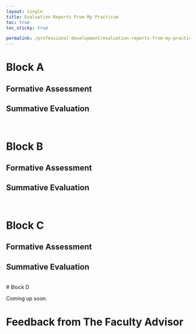 ```yaml
---
layout: single
title: Evaluation Reports From My Practicum
toc: true
toc_sticky: true

permalink: /professional-development/evaluation-reports-from-my-practicum/
---
```


# Block A
## Formative Assessment
<object data="{{ site.baseurl }}/assets/files/pd-2-summative-block-a.pdf" width="1000" height="1000" type='application/pdf'></object>

## Summative Evaluation
<object data="{{ site.baseurl }}/assets/files/pd-3-formative-block-a.pdf" width="1000" height="1000" type='application/pdf'></object>
<br>

# Block B
## Formative Assessment
<object data="{{ site.baseurl }}/assets/files/pd-4-formative-block-b.pdf" width="1000" height="1000" type='application/pdf'></object>

## Summative Evaluation
<object data="{{ site.baseurl }}/assets/files/pd-5-summative-block-b.pdf" width="1000" height="1000" type='application/pdf'></object>
<br>

# Block C
## Formative Assessment
<object data="{{ site.baseurl }}/assets/files/pd-6-block-c-formative-assessment.pdf" width="1000" height="1000" type='application/pdf'></object>

## Summative Evaluation
<object data="{{ site.baseurl }}/assets/files/pd-6-2-block-c-formative-assessment.pdf" width="1000" height="1000" type='application/pdf'></object>

<br>
# Block D

Coming up soon.

# Feedback from The Faculty Advisor

<object data="{{ site.baseurl }}/assets/files/pd-7-feedback-from-the-faculty-advisor.pdf" width="1000" height="1000" type='application/pdf'></object>
